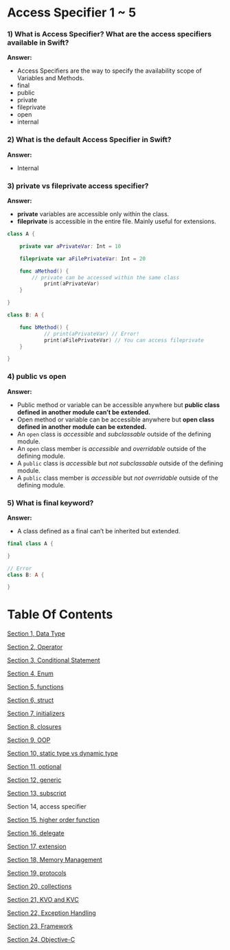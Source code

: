 # Access Specifier 1 ~ 5

### 1) What is Access Specifier? What are the access specifiers available in Swift?

**Answer:**

- Access Specifiers are the way to specify the availability scope of Variables and Methods.
- final
- public
- private
- fileprivate
- open
- internal

### 2) What is the default Access Specifier in Swift?

**Answer:**

- Internal

### 3) private vs fileprivate access specifier?

**Answer:**

- **private** variables are accessible only within the class.
- **fileprivate** is accessible in the entire file. Mainly useful for extensions.

```swift
class A {

	private var aPrivateVar: Int = 10

	fileprivate var aFilePrivateVar: Int = 20

	func aMethod() {
	    // private can be accessed within the same class
			print(aPrivateVar)
	}

}

class B: A {

	func bMethod() {
			// print(aPrivateVar) // Error!
			print(aFilePrivateVar) // You can access fileprivate
	}

}
```

### 4) public vs open

**Answer:**

- Public method or variable can be accessible anywhere but **public class defined in another module can’t be extended.**
- Open method or variable can be accessible anywhere but **open class defined in another module can be extended.**
- An `open` class is *accessible* and *subclassable* outside of the defining module.
- An `open` class member is *accessible* and *overridable* outside of the defining module.
- A `public` class is *accessible* but *not subclassable* outside of the defining module.
- A `public` class member is *accessible* but *not overridable* outside of the defining module.

### 5) What is final keyword?

**Answer:**

- A class defined as a final can’t be inherited but extended.

```swift
final class A {

}

// Error
class B: A {

}
```

# Table Of Contents

[Section 1, Data Type](./section1-datatypes/)

[Section 2, Operator](./section2-operator/)

[Section 3, Conditional Statement](./section3-conditional-statement/)

[Section 4, Enum](./section4-enum/)

[Section 5, functions](./section5-function/)

[Section 6, struct](./section6-struct/)

[Section 7, initializers](./section7-initializers/)

[Section 8, closures](./section8-closures/)

[Section 9, OOP](./section9-oop/)

[Section 10, static type vs dynamic type](./section10-static_dynamic_type_difference/)

[Section 11, optional](./section11-optional/)

[Section 12, generic](./section12-generic/)

[Section 13, subscript](./section13-subscript/)

Section 14, access specifier

[Section 15, higher order function](./section15-higher_order_fuctions/)

[Section 16, delegate](./section16-delegate/)

[Section 17, extension](./section17-extension/)

[Section 18, Memory Management](./section18-memory_management/)

[Section 19, protocols](./section19-protocols/)

[Section 20, collections](./section20-collections/)

[Section 21, KVO and KVC](./section21-kvo_kvc-question/)

[Section 22, Exception Handling](./section22-exeception_handling-question/)

[Section 23, Framework](./section23-framework-question/)

[Section 24, Objective-C](./section24-objective_c-question/)